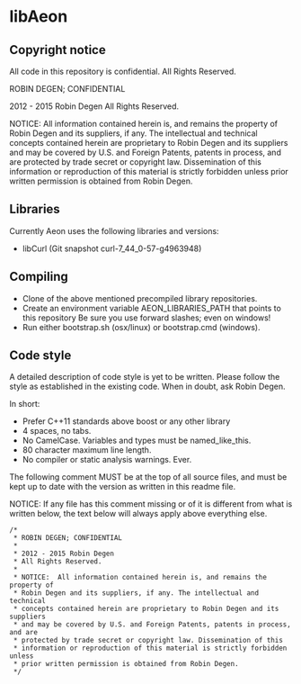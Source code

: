 libAeon
==============

Copyright notice
--------------
All code in this repository is confidential.
All Rights Reserved.

ROBIN DEGEN; CONFIDENTIAL

2012 - 2015 Robin Degen
All Rights Reserved.

NOTICE:  All information contained herein is, and remains the property of
Robin Degen and its suppliers, if any. The intellectual and technical
concepts contained herein are proprietary to Robin Degen and its suppliers
and may be covered by U.S. and Foreign Patents, patents in process, and are
protected by trade secret or copyright law. Dissemination of this
information or reproduction of this material is strictly forbidden unless
prior written permission is obtained from Robin Degen.

Libraries
--------------
Currently Aeon uses the following libraries and versions:

- libCurl (Git snapshot curl-7_44_0-57-g4963948)

Compiling
--------------

- Clone of the above mentioned precompiled library repositories.
- Create an environment variable AEON_LIBRARIES_PATH that points to this repository
  Be sure you use forward slashes; even on windows!
- Run either bootstrap.sh (osx/linux) or bootstrap.cmd (windows).

Code style
--------------
A detailed description of code style is yet to be written. Please follow the 
style as established in the existing code. When in doubt, ask Robin Degen.

In short:

- Prefer C++11 standards above boost or any other library
- 4 spaces, no tabs.
- No CamelCase. Variables and types must be named_like_this.
- 80 character maximum line length.
- No compiler or static analysis warnings. Ever.

The following comment MUST be at the top of all source files, and must be kept
up to date with the version as written in this readme file.

NOTICE:
If any file has this comment missing or of it is different from what is written 
below, the text below will always apply above everything else.

	/*
	 * ROBIN DEGEN; CONFIDENTIAL
	 *
	 * 2012 - 2015 Robin Degen
	 * All Rights Reserved.
	 *
	 * NOTICE:  All information contained herein is, and remains the property of
	 * Robin Degen and its suppliers, if any. The intellectual and technical
	 * concepts contained herein are proprietary to Robin Degen and its suppliers
	 * and may be covered by U.S. and Foreign Patents, patents in process, and are
	 * protected by trade secret or copyright law. Dissemination of this
	 * information or reproduction of this material is strictly forbidden unless
	 * prior written permission is obtained from Robin Degen.
	 */
